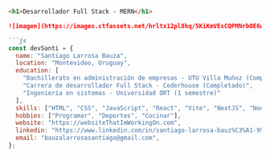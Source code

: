 ```html
<h1>Desarrollador Full Stack - MERN</h1>
```

```markdown
![imagen](https://images.ctfassets.net/hrltx12pl8hq/5KiKmVEsCQPMNrbOE6w0Ot/341c573752bf35cb969e21fcd279d3f9/hero-img_copy.jpg?fit=fill&w=600&h=400)

```js
const devSanti = {
  name: "Santiago Larrosa Bauza",
  location: "Montevideo, Uruguay",
  education: [
    "Bachillerato en administración de empresas - UTU Villa Muñoz (Completado)",
    "Carrera de desarrollador Full Stack - Coderhouse (Completado)",
    "Ingeniería en sistemas - Universidad ORT (1 semestre)"
  ],
  skills: ["HTML", "CSS", "JavaScript", "React", "Vite", "NextJS", "NodeJS", "SASS(.scss)", "MongoDB"],
  hobbies: ["Programar", "Deportes", "Cocinar"],
  website: "https://websiteThatImWorkingOn.com",
  linkedin: "https://www.linkedin.com/in/santiago-larrosa-bauz%C3%A1-99b740251/",
  email: "bauzalarrosasantiago@gmail.com",
};
```




